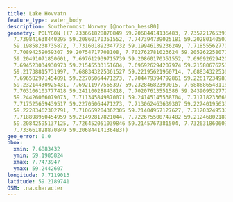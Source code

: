 ```yaml
---
title: Lake Hovvatn
feature_type: water_body
description: Southernmost Norway [@norton_hess80]
geometry: POLYGON ((7.733661828870849 59.20684414136483, 7.735721765393967 59.20965619738131,
  7.739841638440295 59.20860170351552, 7.747394739025181 59.20280140507888, 7.740871606701853
  59.19858238735872, 7.731601892347732 59.19946139236249, 7.718555627701075 59.20209827165105,
  7.70894259059307 59.20754717708108, 7.702762781023624 59.20526225807752, 7.696926294207974
  59.20491071850601, 7.697612939715739 59.20860170351552, 7.696926294207974 59.21387384717582,
  7.694523034930973 59.21545533151604, 7.696926294207974 59.2158067625304, 7.696926294207974
  59.21738815731997, 7.688343225361527 59.22195621960714, 7.688343225361527 59.22546969762695,
  7.696582971454091 59.22705064471273, 7.704479394792861 59.22617234981999, 7.70207613551586
  59.23214430925431, 7.69211977565397 59.23284682399015, 7.688686548115411 59.24180261871991,
  7.703106103777418 59.24110028843818, 7.70207613551586 59.24390952277274, 7.705166040300626
  59.24426066079073, 7.711345849870071 59.24145145538704, 7.717182336685632 59.23144178004969,
  7.717525659439517 59.22705064471273, 7.713062463639307 59.22740195633939, 7.713062463639307
  59.22283462302791, 7.710659204362305 59.21404957127627, 7.712032495377747 59.21176508741087,
  7.718898950454959 59.21492817821044, 7.722675500747402 59.21246802180634, 7.725765405532079
  59.20842595137125, 7.726452051039846 59.2145767381504, 7.73263186060929 59.21404957127627,
  7.733661828870849 59.20684414136483))
geo_error: 0.0
bbox:
  xmin: 7.6883432
  ymin: 59.1985824
  xmax: 7.7473947
  ymax: 59.2442607
longitude: 7.7119013
latitude: 59.2189741
OSM: .na.character
---
```

